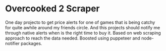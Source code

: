 # Overcooked 2 Scraper

One day projecto to get price alerts for one of games that is being catchy for quite awhile around my friends circle.
And this projects should notify me through native alerts when is the right time to buy it. 
Based on web scraping approach to reach the data needed. Boosted using puppeteer and node-notifier packages.